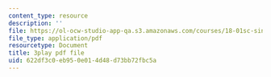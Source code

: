 ```yaml
---
content_type: resource
description: ''
file: https://ol-ocw-studio-app-qa.s3.amazonaws.com/courses/18-01sc-single-variable-calculus-fall-2010/622df3c0eb950e014d48d73bb72fbc5a_sRIDVAcoG5A.pdf
file_type: application/pdf
resourcetype: Document
title: 3play pdf file
uid: 622df3c0-eb95-0e01-4d48-d73bb72fbc5a
---
```

